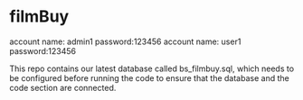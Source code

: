 # filmBuy
account name: admin1 password:123456
account name: user1 password:123456

This repo contains our latest database called bs_filmbuy.sql, 
which needs to be configured before running the code to ensure 
that the database and the code section are connected.

